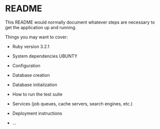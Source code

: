 # README

This README would normally document whatever steps are necessary to get the
application up and running.

Things you may want to cover:

- Ruby version
  3.2.1

- System dependencies
  UBUNTY

- Configuration

- Database creation

- Database initialization

- How to run the test suite

- Services (job queues, cache servers, search engines, etc.)

- Deployment instructions

- ...
